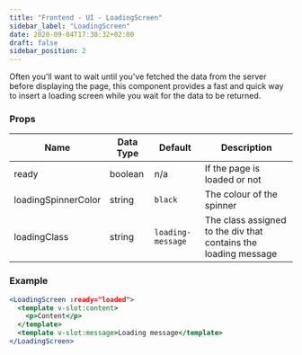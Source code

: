 ```yaml
---
title: "Frontend - UI - LoadingScreen"
sidebar_label: "LoadingScreen"
date: 2020-09-04T17:30:32+02:00
draft: false
sidebar_position: 2
---
```


Often you'll want to wait until you've fetched the data from the server before displaying the page, this component provides a fast and quick way to insert a loading screen while you wait for the data to be returned.

### Props

| Name | Data Type | Default | Description |
| --- | --- | --- | --- |
| ready | boolean | n/a | If the page is loaded or not |
| loadingSpinnerColor | string | `black` | The colour of the spinner |
| loadingClass | string | `loading-message` | The class assigned to the div that contains the loading message |

### Example

```jsx
<LoadingScreen :ready="loaded">
  <template v-slot:content>
    <p>Content</p>
  </template>
  <template v-slot:message>Loading message</template>
</LoadingScreen>
```

